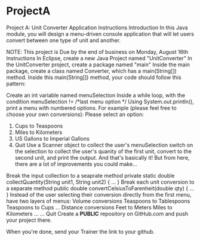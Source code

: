 # ProjectA
Project A: Unit Converter Application
Instructions
Introduction
In this Java module, you will design a menu-driven console application that will let users convert between one type of unit and another.

NOTE: This project is Due by the end of business on Monday, August 16th
Instructions
In Eclipse, create a new Java Project named "UnitConverter"
In the UnitConverter project, create a package named "main"
Inside the main package, create a class named Converter, which has a main(String[]) method.
Inside this main(String[]) method, your code should follow this pattern:

Create an int variable named menuSelection
Inside a while loop, with the condition menuSelection != /*last menu option */
Using System.out.println(), print a menu with numbered options. For example (please feel free to choose your own conversions):
Please select an option:
1. Cups to Teaspoons
2. Miles to Kilometers
3. US Gallons to Imperial Gallons
4. Quit
Use a Scanner object to collect the user's menuSelection
switch on the selection to collect the user's quanity of the first unit, convert to the second unit, and print the output.
And that's basically it! But from here, there are a lot of improvements you could make...

Break the input collection to a seaprate method
private static double collectQuantity(String unit1, String unit2) { ... }
Break each unit conversion to a separate method
public double convertCelsiusToFarenheit(double qty) { ... }
Instead of the user selecting their conversion directly from the first menu, have two layers of menus:
Volume conversions
Teaspoons to Tablespoons
Teaspoons to Cups
...
Distance conversions
Feet to Meters
Miles to Kilometers
...
...
Quit
Create a **PUBLIC** repository on GitHub.com and push your project there.

When you're done, send your Trainer the link to your github.

 

